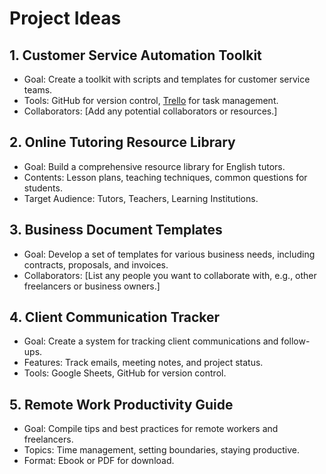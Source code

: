 # Project Ideas

## 1. **Customer Service Automation Toolkit**
   - Goal: Create a toolkit with scripts and templates for customer service teams.
   - Tools: GitHub for version control, [Trello](https://trello.com) for task management.
   - Collaborators: [Add any potential collaborators or resources.]

## 2. **Online Tutoring Resource Library**
   - Goal: Build a comprehensive resource library for English tutors.
   - Contents: Lesson plans, teaching techniques, common questions for students.
   - Target Audience: Tutors, Teachers, Learning Institutions.

## 3. **Business Document Templates**
   - Goal: Develop a set of templates for various business needs, including contracts, proposals, and invoices.
   - Collaborators: [List any people you want to collaborate with, e.g., other freelancers or business owners.]

## 4. **Client Communication Tracker**
   - Goal: Create a system for tracking client communications and follow-ups.
   - Features: Track emails, meeting notes, and project status.
   - Tools: Google Sheets, GitHub for version control.

## 5. **Remote Work Productivity Guide**
   - Goal: Compile tips and best practices for remote workers and freelancers.
   - Topics: Time management, setting boundaries, staying productive.
   - Format: Ebook or PDF for download.
